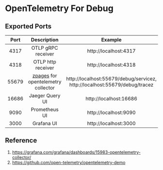 # OpenTelemetry For Debug

## Exported Ports

| Port | Description | Example |
| :--: | :---------: | :-----: |
| 4317 | OTLP gRPC receiver | http://localhost:4317 |
| 4318 | OTLP http receiver | http://localhost:4318 |
| 55679 | [zpages](https://github.com/open-telemetry/opentelemetry-collector/blob/main/extension/zpagesextension/README.md) for opentelemetry collector | http://localhost:55679/debug/servicez, http://localhost:55679/debug/tracez |
| 16686 | Jaeger Query UI | http://localhost:16686 |
| 9090 | Prometheus UI | http://localhost:9090 |
| 3000 | Grafana UI | http://localhost:3000 |

## Reference

1. <https://grafana.com/grafana/dashboards/15983-opentelemetry-collector/>
2. <https://github.com/open-telemetry/opentelemetry-demo>
